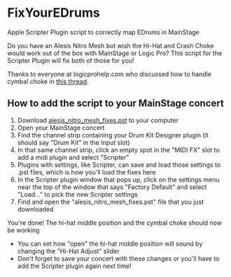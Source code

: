 # FixYourEDrums
Apple Scripter Plugin script to correctly map EDrums in MainStage

Do you have an Alesis Nitro Mesh but wish the Hi-Hat and Crash Choke would work out of the box with MainStage or Logic Pro? This script for the Scripter Plugin will fix both of those for you!

Thanks to everyone at logicprohelp.com who discussed how to handle cymbal choke in [this thread](https://www.logicprohelp.com/forums/topic/108702-drum-kit-designer-cymbal-chokes-amp-roland-v-drums/).

## How to add the script to your MainStage concert

1. Download [alesis_nitro_mesh_fixes.pst](https://github.com/jjkurczak/FixYourEDrums/releases/download/v0.1/alesis_nitro_mesh_fixes.pst) to your computer
1. Open your MainStage concert
1. Find the channel strip containing your Drum Kit Designer plugin (it should say "Drum Kit" in the Input slot)
1. In that same channel strip, click an empty spot in the "MIDI FX" slot to add a midi plugin and select "Scripter"
1. Plugins with settings, like Scripter, can save and load those settings to .pst files, which is how you'll load the fixes here
1. In the Scripter plugin window that pops up, click on the settings menu near the top of the window that says "Factory Default" and select "Load..." to pick the new Scripter settings
1. Find and open the "alesis_nitro_mesh_fixes.pst" file that you just downloaded

You're done! The hi-hat middle position and the cymbal choke should now be working
- You can set how "open" the hi-hat middle position will sound by changing the "Hi-Hat Adjust" slider
- Don't forget to save your concert with these changes or you'll have to add the Scripter plugin again next time!
